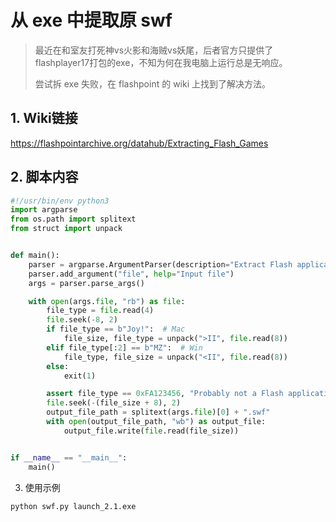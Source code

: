 # 从 exe 中提取原 swf

> 最近在和室友打死神vs火影和海贼vs妖尾，后者官方只提供了flashplayer17打包的exe，不知为何在我电脑上运行总是无响应。
>
> 尝试拆 exe 失败，在 flashpoint 的 wiki 上找到了解决方法。

## 1. Wiki链接
https://flashpointarchive.org/datahub/Extracting_Flash_Games

## 2. 脚本内容
```python
#!/usr/bin/env python3
import argparse
from os.path import splitext
from struct import unpack


def main():
    parser = argparse.ArgumentParser(description="Extract Flash application from file")
    parser.add_argument("file", help="Input file")
    args = parser.parse_args()

    with open(args.file, "rb") as file:
        file_type = file.read(4)
        file.seek(-8, 2)
        if file_type == b"Joy!":  # Mac
            file_size, file_type = unpack(">II", file.read(8))
        elif file_type[:2] == b"MZ":  # Win
            file_type, file_size = unpack("<II", file.read(8))
        else:
            exit(1)

        assert file_type == 0xFA123456, "Probably not a Flash application"
        file.seek(-(file_size + 8), 2)
        output_file_path = splitext(args.file)[0] + ".swf"
        with open(output_file_path, "wb") as output_file:
            output_file.write(file.read(file_size))


if __name__ == "__main__":
    main()
```

3. 使用示例
```bash
python swf.py launch_2.1.exe
```